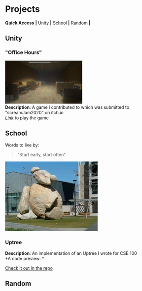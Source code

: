# Projects
**Quick Access**  **|** [Unity](#unity) **|** [School](#school) **|** [Random](#random) **|** 
## Unity 
### "Office Hours" 
![Photo](/images/screamJam.png)  
**Description**: A game I contributed to which was submitted to "screamJam2020" on itch.io  
[*Link*](https://viridian01.itch.io/office-hours) to play the game  

## School  
Words to live by: 
> "Start early, start often"  
> 
![Photo](/images/CSEBear.jpg)  
### Uptree  
**Description**: An implementation of an Uptree I wrote for CSE 100  
*A code preview: *  

[Check it out in the repo](/projects/upTree.cpp)
## Random  
